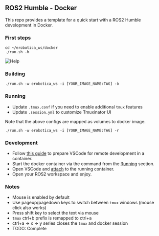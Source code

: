 ## ROS2 Humble - Docker

This repo provides a template for a quick start with a ROS2 Humble development in Docker.

### First steps

```shell
cd ~/erobotica_ws/docker
./run.sh -h
```

![Help](https://user-images.githubusercontent.com/6638780/188268405-82f77eb3-1308-46ba-b6ba-1ef3f956f0af.png)

### Building

```shell
./run.sh -w erobotica_ws -i [YOUR_IMAGE_NAME:TAG] -b
```

### Running

- Update `.tmux.conf` if you need to enable additional `tmux` features
- Update `.session.yml` to customize Tmuxinator UI

Note that the above configs are mapped as volumes to docker image.

```shell
./run.sh -w erobotica_ws -i [YOUR_IMAGE_NAME:TAG] -r
```

### Development

- Follow [this guide](https://code.visualstudio.com/docs/remote/containers) to prepare VSCode for remote development in a container.
- Start the docker container via the command from the [Running](#running) section.
- Open VSCode and [attach](https://code.visualstudio.com/docs/remote/attach-container) to the running container.
- Open your ROS2 workspace and enjoy.

### Notes

- Mouse is enabled by default
- Use pageup/pagedown keys to switch between `tmux` windows (mouse click also works)
- Press shift key to select the text via mouse
- `tmux` ctrl+b prefix is remapped to ctrl+a
- ctrl+a -> x -> y series closes the `tmux` and docker session
- TODO: Complete
